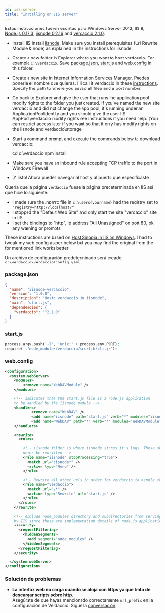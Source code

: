 ```yaml
---
id: iss-server
title: "Installing on IIS server"
---
```

Estas instrucciones fueron escritas para Windows Server 2012, IIS 8, [Node.js 0.12.3](https://nodejs.org/), [iisnode 0.2.16](https://github.com/tjanczuk/iisnode) and [verdaccio 2.1.0](https://github.com/verdaccio/verdaccio).

- Install IIS Install [iisnode](https://github.com/tjanczuk/iisnode). Make sure you install prerequisites (Url Rewrite Module & node) as explained in the instructions for iisnode.
- Create a new folder in Explorer where you want to host verdaccio. For example `C:\verdaccio`. Save [package.json](#packagejson), [start.js](#startjs) and [web.config](#webconfig) in this folder.
- Create a new site in Internet Information Services Manager. Puedes ponerle el nombre que quieras. I'll call it verdaccio in these [instructions](http://www.iis.net/learn/manage/configuring-security/application-pool-identities). Specify the path to where you saved all files and a port number.
- Go back to Explorer and give the user that runs the application pool modify rights to the folder you just created. If you've named the new site verdaccio and did not change the app pool, it's running under an ApplicationPoolIdentity and you should give the user IIS AppPool\verdaccio modify rights see instructions if you need help. (You can restrict access later if you want so that it only has modify rights on the iisnode and verdaccio\storage)
- Start a command prompt and execute the commands below to download verdaccio:

    cd c:\verdaccio
    npm install
    

- Make sure you have an inbound rule accepting TCP traffic to the port in Windows Firewall
- ¡Y listo! Ahora puedes navegar al host y al puerto que especificaste

Quería que la página `verdaccio` fuese la página predeterminada en IIS así que hice lo siguiente:

- I made sure the .npmrc file in `c:\users{yourname}` had the registry set to `"registry=http://localhost/"`
- I stopped the "Default Web Site" and only start the site "verdaccio" site in IIS
- I set the bindings to "http", ip address "All Unassigned" on port 80, ok any warning or prompts

These instructions are based on [Host Sinopia in IIS on Windows](https://gist.github.com/HCanber/4dd8409f79991a09ac75). I had to tweak my web config as per below but you may find the original from the for mentioned link works better

Un archivo de configuración predeterminado será creado `c:\verdaccio\verdaccio\config.yaml`

### package.json

```json
{
  "name": "iisnode-verdaccio",
  "version": "1.0.0",
  "description": "Hosts verdaccio in iisnode",
  "main": "start.js",
  "dependencies": {
    "verdaccio": "^2.1.0"
  }
}
```

### start.js

```bash
process.argv.push('-l', 'unix:' + process.env.PORT);
require('./node_modules/verdaccio/src/lib/cli.js');
```

### web.config

```xml
<configuration>
  <system.webServer>
    <modules>
        <remove name="WebDAVModule" />
    </modules>

    <!-- indicates that the start.js file is a node.js application
    to be handled by the iisnode module -->
    <handlers>
            <remove name="WebDAV" />
            <add name="iisnode" path="start.js" verb="*" modules="iisnode" resourceType="Unspecified" requireAccess="Execute" />
            <add name="WebDAV" path="*" verb="*" modules="WebDAVModule" resourceType="Unspecified" requireAccess="Execute" />
    </handlers>

    <rewrite>
      <rules>

        <!-- iisnode folder is where iisnode stores it's logs. These should
        never be rewritten -->
        <rule name="iisnode" stopProcessing="true">
          <match url="iisnode*" />
          <action type="None" />
        </rule>

        <!-- Rewrite all other urls in order for verdaccio to handle these -->
        <rule name="verdaccio">
          <match url="/*" />
          <action type="Rewrite" url="start.js" />
        </rule>
      </rules>
    </rewrite>

    <!-- exclude node_modules directory and subdirectories from serving
    by IIS since these are implementation details of node.js applications -->
    <security>
      <requestFiltering>
        <hiddenSegments>
          <add segment="node_modules" />
        </hiddenSegments>
      </requestFiltering>
    </security>

  </system.webServer>
</configuration>
```

### Solución de problemas

- **La interfaz web no carga cuando se aloja con https ya que trata de descargar scripts sobre http.**  
    Asegúrate de que hayas mencionado correctamente `url_prefix` en la configuración de Verdaccio. Sigue la [conversación](https://github.com/verdaccio/verdaccio/issues/622).